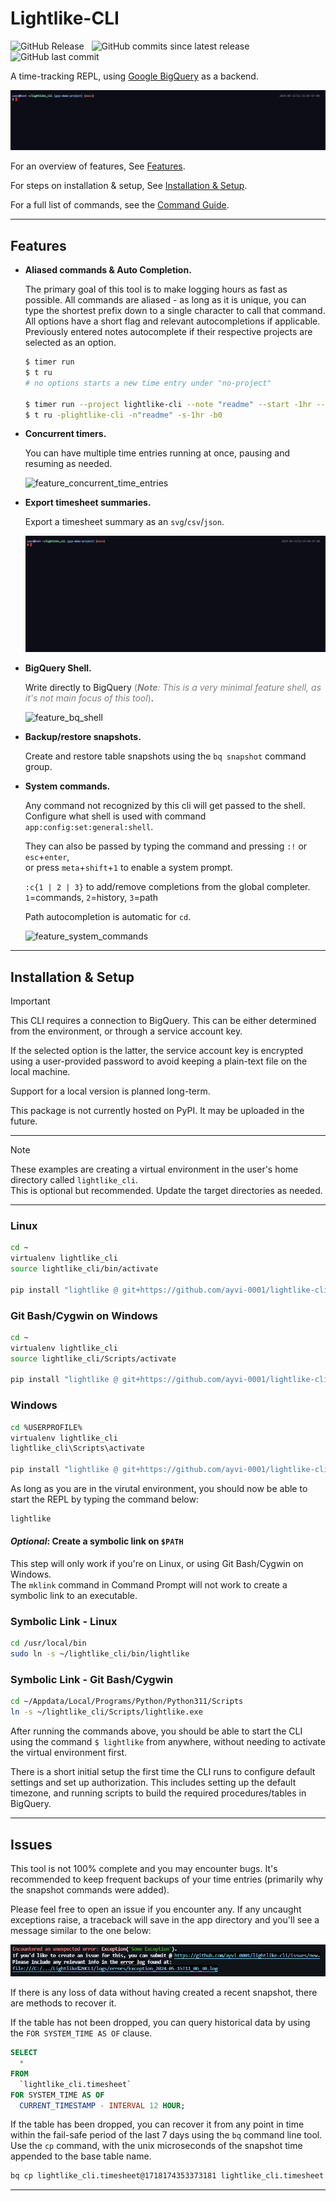 <!-- markdownlint-disable MD033 MD046 -->

# Lightlike-CLI

![GitHub Release](https://img.shields.io/github/v/release/ayvi-0001/lightlike-cli?display_name=release&style=social&label=Latest%20Release)&nbsp;&nbsp;
![GitHub commits since latest release](https://img.shields.io/github/commits-since/ayvi-0001/lightlike-cli/latest?style=social)&nbsp;&nbsp;
![GitHub last commit](https://img.shields.io/github/last-commit/ayvi-0001/lightlike-cli?style=social)&nbsp;&nbsp;

A time-tracking REPL, using [Google BigQuery](https://cloud.google.com/bigquery?hl=en) as a backend.

![timer_run](/docs/assets/gifs/timer_run.gif)

For an overview of features, See [Features](#features).

For steps on installation & setup, See [Installation & Setup](#installation--setup).

For a full list of commands, see the [Command Guide](https://github.com/ayvi-0001/lightlike-cli/blob/main/docs/command_guide.md).

---

## Features

- **Aliased commands & Auto Completion.**
  
  The primary goal of this tool is to make logging hours as fast as possible.
  All commands are aliased - as long as it is unique, you can type the shortest prefix down to a single character to call that command.
  All options have a short flag and relevant autocompletions if applicable.
  Previously entered notes autocomplete if their respective projects are selected as an option.

  ```sh
  $ timer run
  $ t ru
  # no options starts a new time entry under "no-project"
  
  $ timer run --project lightlike-cli --note "readme" --start -1hr --billable False
  $ t ru -plightlike-cli -n"readme" -s-1hr -b0
  ```

- **Concurrent timers.**

  You can have multiple time entries running at once, pausing and resuming as needed.

  ![feature_concurrent_time_entries](/docs/assets/gifs/feature_concurrent_time_entries.gif)

- **Export timesheet summaries.**

  Export a timesheet summary as an `svg`/`csv`/`json`.

  ![feature_summary](/docs/assets/gifs/feature_summary.gif)

- **BigQuery Shell.**

  Write directly to BigQuery <span style="color:grey">(***Note**: This is a very minimal feature shell, as it's not main focus of this tool*)</span>.

  ![feature_bq_shell](/docs/assets/gifs/feature_bq_shell.gif)

- **Backup/restore snapshots.**

  Create and restore table snapshots using the `bq snapshot` command group.

- **System commands.**

  Any command not recognized by this cli will get passed to the shell.\
  Configure what shell is used with command `app:config:set:general:shell`.

  They can also be passed by typing the command and pressing `:!` or `esc`+`enter`,\
  or press `meta`+`shift`+`1` to enable a system prompt.
  
  `:c{1 | 2 | 3}` to add/remove completions from the global completer. `1`=commands, `2`=history, `3`=path

  Path autocompletion is automatic for `cd`.
  
  ![feature_system_commands](/docs/assets/gifs/feature_system_commands.gif)

---

## Installation & Setup

> [!IMPORTANT]  
> This CLI requires a connection to BigQuery. This can be either determined from the environment, or through a service account key.
>
> If the selected option is the latter, the service account key is encrypted using a user-provided password to avoid keeping a plain-text file on the local machine.
>
> Support for a local version is planned long-term.
>
> This package is not currently hosted on PyPI. It may be uploaded in the future.

---

> [!NOTE]  
> These examples are creating a virtual environment in the user's home directory called `lightlike_cli`.\
> This is optional but recommended. Update the target directories as needed.

---

### Linux

```sh
cd ~
virtualenv lightlike_cli
source lightlike_cli/bin/activate

pip install "lightlike @ git+https://github.com/ayvi-0001/lightlike-cli@v0.9.0"
```

### Git Bash/Cygwin on Windows

```sh
cd ~
virtualenv lightlike_cli
source lightlike_cli/Scripts/activate

pip install "lightlike @ git+https://github.com/ayvi-0001/lightlike-cli@v0.9.0"
```

### Windows

```sh
cd %USERPROFILE%
virtualenv lightlike_cli
lightlike_cli\Scripts\activate

pip install "lightlike @ git+https://github.com/ayvi-0001/lightlike-cli@v0.9.0"
```

As long as you are in the virutal environment, you should now be able to start the REPL by typing the command below:

```sh
lightlike
```

#### *Optional*: Create a symbolic link on `$PATH`

This step will only work if you're on Linux, or using Git Bash/Cygwin on Windows.\
The `mklink` command in Command Prompt will not work to create a symbolic link to an executable.

### Symbolic Link - Linux

```sh
cd /usr/local/bin
sudo ln -s ~/lightlike_cli/bin/lightlike
```

### Symbolic Link - Git Bash/Cygwin

```sh
cd ~/Appdata/Local/Programs/Python/Python311/Scripts
ln -s ~/lightlike_cli/Scripts/lightlike.exe
```

After running the commands above, you should be able to start the CLI using the command `$ lightlike` from anywhere, without needing to activate the virtual environment first.

There is a short initial setup the first time the CLI runs to configure default settings and set up authorization. This includes setting up the default timezone, and running scripts to build the required procedures/tables in BigQuery.

---

## Issues

This tool is not 100% complete and you may encounter bugs.
It's recommended to keep frequent backups of your time entries (primarily why the snapshot commands were added).

Please feel free to open an issue if you encounter any. If any uncaught exceptions raise, a traceback will save in the app directory and you'll see a message similar to the one below:

![error_logs](/docs/assets/png/error_logs.png)

If there is any loss of data without having created a recent snapshot, there are methods to recover it.

If the table has not been dropped, you can query historical data by using the `FOR SYSTEM_TIME AS OF` clause.

```sql
SELECT
  *
FROM
  `lightlike_cli.timesheet`
FOR SYSTEM_TIME AS OF
  CURRENT_TIMESTAMP - INTERVAL 12 HOUR;
```

If the table has been dropped, you can recover it from any point in time within the fail-safe period of the last 7 days using the `bq` command line tool.
Use the `cp` command, with the unix microseconds of the snapshot time appended to the base table name.

```sh
bq cp lightlike_cli.timesheet@1718174353373181 lightlike_cli.timesheet
```

---
